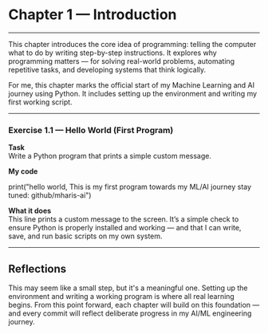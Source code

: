 # Chapter 1 — Introduction

---

This chapter introduces the core idea of programming: telling the computer what to do by writing step-by-step instructions. It explores why programming matters — for solving real-world problems, automating repetitive tasks, and developing systems that think logically.

For me, this chapter marks the official start of my Machine Learning and AI journey using Python. It includes setting up the environment and writing my first working script.

---

### Exercise 1.1 — Hello World (First Program)

**Task**  
Write a Python program that prints a simple custom message.

**My code**

print("hello world, This is my first program towards my ML/AI journey stay tuned: github/mharis-ai")

**What it does**  
This line prints a custom message to the screen. It’s a simple check to ensure Python is properly installed and working — and that I can write, save, and run basic scripts on my own system.

---

## Reflections

This may seem like a small step, but it's a meaningful one. Setting up the environment and writing a working program is where all real learning begins. From this point forward, each chapter will build on this foundation — and every commit will reflect deliberate progress in my AI/ML engineering journey.
